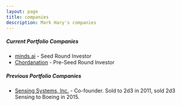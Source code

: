 ```yaml
---
layout: page
title: companies
description: Mark Hary's companies
---
```


##### Current Portfolio Companies
- [minds.ai](https://minds.ai) - Seed Round Investor
- [Chordanation](https://chordanation.com) - Pre-Seed Round Investor

##### Previous Portfolio Companies
- [Sensing Systems, Inc.](http://www.2d3Sensing.com) - Co-founder.  Sold to 2d3 in 2011, sold 2d3 Sensing to Boeing in 2015.
